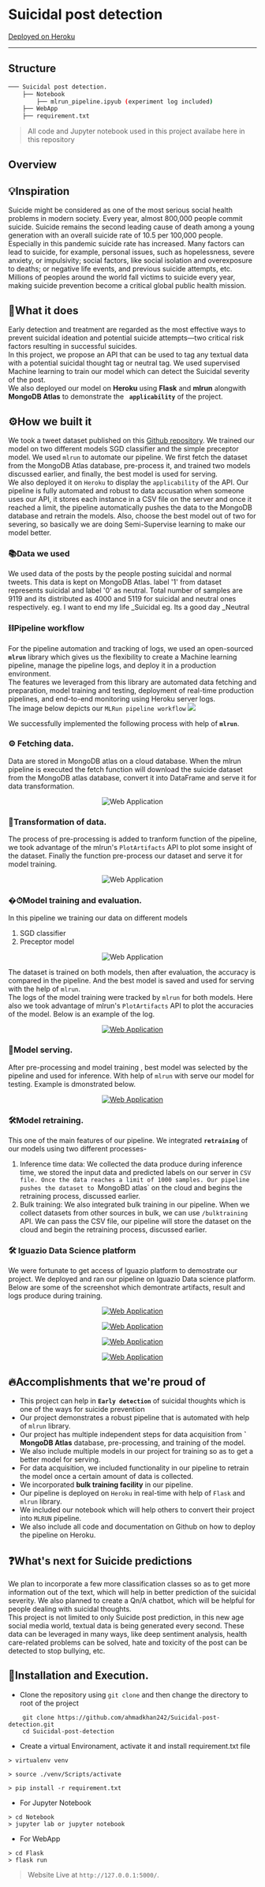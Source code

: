 # Suicidal post detection
[Deployed on Heroku](https://spdetection.herokuapp.com/)
*** 
## Structure
``` bash
─── Suicidal post detection.  
    ├── Notebook  
        ├── mlrun_pipeline.ipyub (experiment log included)
    ├── WebApp  
    ├── requirement.txt  
```
> All code and Jupyter notebook used in this project availabe here in this repository
## Overview 
## 💡Inspiration
Suicide might be considered as one of the most serious social health problems in modern society. Every year, almost 800,000 people commit suicide. Suicide remains the second leading cause of death among a young generation with an overall suicide rate of 10.5 per 100,000 people. Especially in this pandemic suicide rate has increased. Many factors can lead to suicide, for example, personal issues, such as hopelessness, severe anxiety, or impulsivity; social factors, like social isolation and overexposure to deaths; or negative life events, and previous suicide attempts, etc. Millions of peoples around the world fall victims to suicide every year, making suicide prevention become a critical global public health mission.

## 🧐What it does
Early detection and treatment are regarded as the most effective ways to prevent suicidal ideation and potential suicide attempts—two critical risk factors resulting in successful suicides.   
In this project, we propose an API that can be used to tag any textual data with a potential suicidal thought tag or neutral tag. 
We used supervised Machine learning to train our model which can detect the Suicidal severity of the post.  
We also deployed our model on **Heroku** using **Flask** and **mlrun** alongwith **MongoDB Atlas** to demonstrate the **` applicability`** of the project.

## ⚙️How we built it
We took a tweet dataset published on this  [Github repository](https://github.com/AminuIsrael/Predicting-Suicide-Ideation). We trained our model on two different models SGD classifier and the simple preceptor model. 
We used `mlrun` to automate our pipeline. We first fetch the dataset from the MongoDB Atlas database, pre-process it, and trained two models discussed earlier, and finally, the best model is used for serving.   
We also deployed it on `Heroku` to display the `applicability` of the API. Our pipeline is fully automated and robust to data accusation when someone uses our API, it stores each instance in a CSV file on the server and once it reached a limit, the pipeline automatically pushes the data to the MongoDB database and retrain the models. Also, choose the best model out of two for severing, so basically we are doing Semi-Supervise learning to make our model better.
### 📚Data we used
We used data of the posts by the people posting suicidal and normal tweets. This data is kept on MongoDB Atlas. label '1' from dataset represents suicidal and label '0' as neutral. Total number of samples are 9119 and its distributed as 4000 and 5119 for suicidal and neutral ones respectively.
eg. I want to end my life _Suicidal
eg. Its a good day _Neutral

### ⛓Pipeline workflow
For the pipeline automation and tracking of logs, we used an open-sourced **`mlrun`** library which gives us the flexibility to create a Machine learning pipeline, manage the pipeline logs, and deploy it in a production environment.   
The features we leveraged from this library are automated data fetching and preparation, model training and testing, deployment of real-time production pipelines, and end-to-end monitoring using Heroku server logs.  
The image below depicts our `MLRun pipeline workflow`
![](https://github.com/ahmadkhan242/Suicidal-post-detection/blob/main/images/WorkFlow.png)
<!-- <p align="center">
<img src="https://github.com/ahmadkhan242/Suicidal-post-detection/blob/main/images/WorkFlow.png" style="width: auto; max-width: 100%; height: auto" title="Web Application" />
</p>  -->

We successfully implemented the following process with help of **`mlrun`**.  
### ⚙️ Fetching data.   
Data are stored in MongoDB atlas on a cloud database. When the mlrun pipeline is executed the fetch function will download the suicide dataset from the MongoDB atlas database, convert it into DataFrame and serve it for data transformation.  
    <p align="center"><img src="https://github.com/ahmadkhan242/Suicidal-post-detection/blob/main/images/fetchData.png" style="width: auto; max-width: 100%; height: auto" title="Web Application" />
</p> 

### 🔧Transformation of data.  
The process of pre-processing is added to tranform function of the pipeline, we took advantage of the mlrun's `PlotArtifacts` API to plot some insight of the dataset. Finally the function pre-process our dataset and serve it for model training. 
<p align="center"><img src="https://github.com/ahmadkhan242/Suicidal-post-detection/blob/main/images/transformData.png" style="width: auto; max-width: 100%; height: auto" title="Web Application" />
</p> 

### �⏱Model training and evaluation.
In this pipeline we training our data on different models
1. SGD classifier
2. Preceptor model
  <p align="center"><img src="https://github.com/ahmadkhan242/Suicidal-post-detection/blob/main/images/modelFlow.png" style="width: auto; max-width: 100%; height: auto" title="Web Application" />
</p> 

The dataset is trained on both models, then after evaluation, the accuracy is compared in the pipeline. And the best model is saved and used for serving with the help of `mlrun`.  
The logs of the model training were tracked by `mlrun` for both models. Here also we took advantage of mlrun's `PlotArtifacts` API to plot the accuracies of the model. Below is an example of the log.  

   <p align="center">
 <a href="https://imdbmovienew.herokuapp.com/"><img src="https://github.com/ahmadkhan242/Suicidal-post-detection/blob/main/images/training.png" style="width: auto; max-width: 100%; height: auto" title="Web Application" /></a>
</p> 

### 🍛Model serving.  
After pre-processing and model training , best model was selected by the pipeline and used for inference. With help of `mlrun` with serve our model for testing. Example is dmonstrated below.
<p align="center">
 <a href="https://imdbmovienew.herokuapp.com/"><img src="https://github.com/ahmadkhan242/Suicidal-post-detection/blob/main/images/serving.png" style="width: auto; max-width: 100%; height: auto" title="Web Application" /></a></p> 
    
### 🛠Model retraining.  
This one of the main features of our pipeline. We integrated **`retraining`** of our models using two different processes-
1. Inference time data: We collected the data produce during inference time, we stored the input data and predicted labels on our server in `CSV file. Once the data reaches a limit of 1000 samples. Our pipeline pushes the dataset to `MongoBD atlas` on the cloud and begins the retraining process, discussed earlier.
2. Bulk training: We also integrated bulk training in our pipeline. When we collect datasets from other sources in bulk, we can use `/bulktraining` API. We can pass the CSV file, our pipeline will store the dataset on the cloud and begin the retraining process, discussed earlier.  

### 🛠 Iguazio Data Science platform
We were fortunate to get access of Iguazio platform to demostrate our project. We deployed and ran our pipeline on Iguazio Data science platform. Below are some of the screenshot which demontrate artifacts, result and logs produce during training.
     <p align="center">
 <a href="https://imdbmovienew.herokuapp.com/"><img src="https://github.com/ahmadkhan242/Suicidal-post-detection/blob/main/images/iguazio.png?raw=true" style="width: auto; max-width: 100%; height: auto" title="Web Application" /></a>
</p> 
 <p align="center">
 <a href="https://imdbmovienew.herokuapp.com/"><img src="https://github.com/ahmadkhan242/Suicidal-post-detection/blob/main/images/trainArtifacts.png?raw=true" style="width: auto; max-width: 100%; height: auto" title="Web Application" /></a>
</p> 
 <p align="center">
 <a href="https://imdbmovienew.herokuapp.com/"><img src="https://github.com/ahmadkhan242/Suicidal-post-detection/blob/main/images/trainResults.png?raw=true" style="width: auto; max-width: 100%; height: auto" title="Web Application" /></a>
</p> 
 <p align="center">
 <a href="https://imdbmovienew.herokuapp.com/"><img src="https://github.com/ahmadkhan242/Suicidal-post-detection/blob/main/images/trainLogs.png?raw=true" style="width: auto; max-width: 100%; height: auto" title="Web Application" /></a>
</p> 
    

## 🔥Accomplishments that we're proud of
* This project can help in **`Early detection`** of suicidal thoughts which is one of the ways for suicide prevention
* Our project demonstrates a robust pipeline that is automated with help of `mlrun` library.
* Our project has multiple independent steps for data acquisition from **` MongoDB Atlas** database, pre-processing, and training of the model.
* We also include multiple models in our project for training so as to get a better model for serving.
* For data acquisition, we included functionality in our pipeline to retrain the model once a certain amount of data is collected.
* We incorporated **bulk training facility** in our pipeline.
* Our pipeline is deployed on `Heroku` in real-time with help of `Flask` and `mlrun` library.
* We included our notebook which will help others to convert their project into `MLRUN` pipeline.
* We also include all code and documentation on Github on how to deploy the pipeline on Heroku.

## ❓What's next for Suicide predictions 
We plan to incorporate a few more classification classes so as to get more information out of the text, which will help in better prediction of the suicidal severity. We also planned to create a Qn/A chatbot, which will be helpful for people dealing with suicidal thoughts.    
This project is not limited to only Suicide post prediction, in this new age social media world, textual data is being generated every second. These data can be leveraged in many ways, like deep sentiment analysis, health care-related problems can be solved, hate and toxicity of the post can be detected to stop bullying, etc. 
## 🔬Installation and Execution.
- Clone the repository using `git clone` and then change the directory to root of the project
``` 
    git clone https://github.com/ahmadkhan242/Suicidal-post-detection.git
    cd Suicidal-post-detection
```
- Create a virtual Environament, activate it and install requirement.txt file
```
> virtualenv venv

> source ./venv/Scripts/activate 

> pip install -r requirement.txt
```
- For Jupyter Notebook
```
> cd Notebook
> jupyter lab or jupyter notebook
```
- For WebApp
```
> cd Flask
> flask run
```
> Website Live at `http://127.0.0.1:5000/`.  
